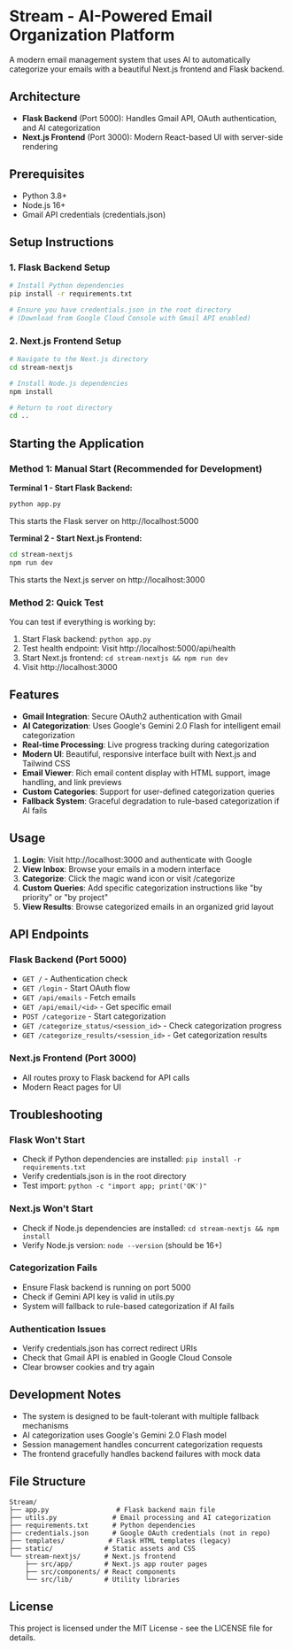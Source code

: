 # Stream - AI-Powered Email Organization Platform

A modern email management system that uses AI to automatically categorize your emails with a beautiful Next.js frontend and Flask backend.

## Architecture

- **Flask Backend** (Port 5000): Handles Gmail API, OAuth authentication, and AI categorization
- **Next.js Frontend** (Port 3000): Modern React-based UI with server-side rendering

## Prerequisites

- Python 3.8+ 
- Node.js 16+
- Gmail API credentials (credentials.json)

## Setup Instructions

### 1. Flask Backend Setup

```bash
# Install Python dependencies
pip install -r requirements.txt

# Ensure you have credentials.json in the root directory
# (Download from Google Cloud Console with Gmail API enabled)
```

### 2. Next.js Frontend Setup

```bash
# Navigate to the Next.js directory
cd stream-nextjs

# Install Node.js dependencies
npm install

# Return to root directory
cd ..
```

## Starting the Application

### Method 1: Manual Start (Recommended for Development)

**Terminal 1 - Start Flask Backend:**
```bash
python app.py
```
This starts the Flask server on http://localhost:5000

**Terminal 2 - Start Next.js Frontend:**
```bash
cd stream-nextjs
npm run dev
```
This starts the Next.js server on http://localhost:3000

### Method 2: Quick Test

You can test if everything is working by:

1. Start Flask backend: `python app.py`
2. Test health endpoint: Visit http://localhost:5000/api/health
3. Start Next.js frontend: `cd stream-nextjs && npm run dev`
4. Visit http://localhost:3000

## Features

- **Gmail Integration**: Secure OAuth2 authentication with Gmail
- **AI Categorization**: Uses Google's Gemini 2.0 Flash for intelligent email categorization
- **Real-time Processing**: Live progress tracking during categorization
- **Modern UI**: Beautiful, responsive interface built with Next.js and Tailwind CSS
- **Email Viewer**: Rich email content display with HTML support, image handling, and link previews
- **Custom Categories**: Support for user-defined categorization queries
- **Fallback System**: Graceful degradation to rule-based categorization if AI fails

## Usage

1. **Login**: Visit http://localhost:3000 and authenticate with Google
2. **View Inbox**: Browse your emails in a modern interface
3. **Categorize**: Click the magic wand icon or visit /categorize
4. **Custom Queries**: Add specific categorization instructions like "by priority" or "by project"
5. **View Results**: Browse categorized emails in an organized grid layout

## API Endpoints

### Flask Backend (Port 5000)
- `GET /` - Authentication check
- `GET /login` - Start OAuth flow
- `GET /api/emails` - Fetch emails
- `GET /api/email/<id>` - Get specific email
- `POST /categorize` - Start categorization
- `GET /categorize_status/<session_id>` - Check categorization progress
- `GET /categorize_results/<session_id>` - Get categorization results

### Next.js Frontend (Port 3000)
- All routes proxy to Flask backend for API calls
- Modern React pages for UI

## Troubleshooting

### Flask Won't Start
- Check if Python dependencies are installed: `pip install -r requirements.txt`
- Verify credentials.json is in the root directory
- Test import: `python -c "import app; print('OK')"`

### Next.js Won't Start
- Check if Node.js dependencies are installed: `cd stream-nextjs && npm install`
- Verify Node.js version: `node --version` (should be 16+)

### Categorization Fails
- Ensure Flask backend is running on port 5000
- Check if Gemini API key is valid in utils.py
- System will fallback to rule-based categorization if AI fails

### Authentication Issues
- Verify credentials.json has correct redirect URIs
- Check that Gmail API is enabled in Google Cloud Console
- Clear browser cookies and try again

## Development Notes

- The system is designed to be fault-tolerant with multiple fallback mechanisms
- AI categorization uses Google's Gemini 2.0 Flash model
- Session management handles concurrent categorization requests
- The frontend gracefully handles backend failures with mock data

## File Structure

```
Stream/
├── app.py                 # Flask backend main file
├── utils.py              # Email processing and AI categorization
├── requirements.txt      # Python dependencies
├── credentials.json      # Google OAuth credentials (not in repo)
├── templates/           # Flask HTML templates (legacy)
├── static/             # Static assets and CSS
└── stream-nextjs/      # Next.js frontend
    ├── src/app/        # Next.js app router pages
    ├── src/components/ # React components
    └── src/lib/        # Utility libraries
```

## License

This project is licensed under the MIT License - see the LICENSE file for details.
